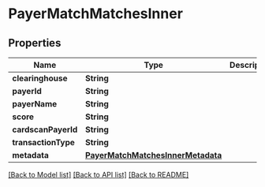 # PayerMatchMatchesInner

## Properties
Name | Type | Description | Notes
------------ | ------------- | ------------- | -------------
**clearinghouse** | **String** |  | [optional] 
**payerId** | **String** |  | [optional] 
**payerName** | **String** |  | [optional] 
**score** | **String** |  | [optional] 
**cardscanPayerId** | **String** |  | [optional] 
**transactionType** | **String** |  | [optional] 
**metadata** | [**PayerMatchMatchesInnerMetadata**](PayerMatchMatchesInnerMetadata.md) |  | [optional] 

[[Back to Model list]](../README.md#documentation-for-models) [[Back to API list]](../README.md#documentation-for-api-endpoints) [[Back to README]](../README.md)


